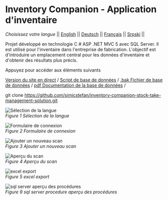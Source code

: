 # Inventory Companion - Application d'inventaire

*Choisissez votre langue* ||
[English]( https://github.com/simicstefan/inventory-companion-stock-take-management-solution/blob/master/readme_en.md "english") ||
[Deutsch]( https://github.com/simicstefan/inventory-companion-stock-take-management-solution/blob/master/readme_de.md "deutsch") ||
[Français]( https://github.com/simicstefan/inventory-companion-stock-take-management-solution/blob/master/readme_fr.md "fran‡ais") ||
[Srpski]( https://github.com/simicstefan/inventory-companion-stock-take-management-solution/blob/master/readme_sr.md "srpski") ||

Projet développé en technologie C # ASP .NET MVC 5 avec SQL Server. Il est utilisé pour l'inventaire dans l'entreprise de fabrication. L'objectif est d'introduire un emplacement central pour les données d'inventaire et d'obtenir des résultats plus précis.

Appuyez pour accéder aux éléments suivants 

[Version du site en direct](http://simicstefan10-001-site2.btempurl.com/ " Version du site en direct") /
[Script de base de données](https://github.com/simicstefan/inventory-companion-stock-take-management-solution/blob/master/_database-script.rtf "Script de base de données ") /
[.bak Fichier de base de données](https://github.com/simicstefan/inventory-companion-stock-take-management-solution/blob/master/Popis.bak?raw=true "[.bak Fichier de base de données") /
[pdf Documentation de la base de données](https://github.com/simicstefan/inventory-companion-stock-take-management-solution/blob/master/InventoryCompanio__documentation.pdf " pdf Documentation de la base de données") /

git clone https://github.com/simicstefan/inventory-companion-stock-take-management-solution.git

![Sélection de la langue]( https://user-images.githubusercontent.com/34691870/78506286-ce59e480-7778-11ea-901d-02c96578c6c0.png)  
*Figure 1 Sélection de la langue*

![Formulaire de connexion]( https://user-images.githubusercontent.com/34691870/78506287-ce59e480-7778-11ea-9789-299bf144fc2c.png)  
*Figure 2 Formulaire de connexion*

![Ajouter un nouveau scan]( https://user-images.githubusercontent.com/34691870/78506288-cef27b00-7778-11ea-8ec4-5c7ce8cd73d8.png)  
*Figure 3 Ajouter un nouveau scan*

![Aperçu du scan]( https://user-images.githubusercontent.com/34691870/78506290-cef27b00-7778-11ea-9a0d-c2ed65403f24.png)  
*Figure 4 Aperçu du scan*

![excel export]( https://user-images.githubusercontent.com/34691870/78506269-c69a4000-7778-11ea-949a-99118cf7cd7b.png)  
*Figure 5 excel export*

![sql server aperçu des procédures]( https://user-images.githubusercontent.com/34691870/78506280-cb5ef400-7778-11ea-9e01-b2658521e1af.png)  
*Figure 9 sql server procedure aperçu des procédures*


